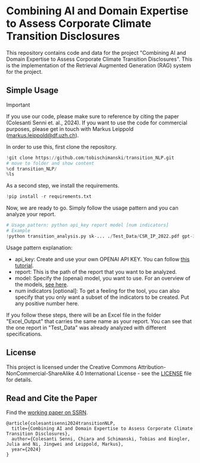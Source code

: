 # Combining AI and Domain Expertise to Assess Corporate Climate Transition Disclosures 

This repository contains code and data for the project "Combining AI and Domain Expertise to Assess Corporate Climate Transition Disclosures". This is the implementation of the Retrieval Augmented Generation (RAG) system for the project.

## Simple Usage

> [!IMPORTANT]
> If you use our code, please make sure to reference by citing the paper (Colesanti Senni et. al., 2024). If you want to use the code for commercial purposes, please get in touch with Markus Leippold (markus.leippold@df.uzh.ch).


In order to use this, first clone the repository.
```python
!git clone https://github.com/tobischimanski/transition_NLP.git
# move to folder and show content
%cd transition_NLP/
%ls
```
As a second step, we install the requirements.
```python
!pip install -r requirements.txt
```

Now, we are ready to go. Simply follow the usage pattern and you can analyze your report.
```python
# Usage pattern: python api_key report model [num indicators]
# Example
!python transition_analysis.py sk-... ./Test_Data/CSR_IP_2022.pdf gpt-3.5-turbo-1106 4
```
Usage pattern explanation:
- api_key: Create and use your own OPENAI API KEY. You can follow [this tutorial](https://www.merge.dev/blog/chatgpt-api-key).
- report: This is the path of the report that you want to be analyzed.
- model: Specify the (openai) model, you want to use. For an overview of the models, [see here](https://platform.openai.com/docs/models/overview).
- num indicators [optional]: To get a feeling for the tool, you can also specify that you only want a subset of the indicators to be created. Put any positive number here.

If you follow these steps, there will be an Excel file in the folder "Excel_Output" that carries the same name as your report. You can see that the one report in "Test_Data" was already analyzed with different specifications.

## License
This project is licensed under the Creative Commons Attribution-NonCommercial-ShareAlike 4.0 International License - see the [LICENSE](LICENSE) file for details.

## Read and Cite the Paper

Find the [working paper on SSRN](https://papers.ssrn.com/sol3/papers.cfm?abstract_id=4826207).

```
@article{colesantisenni2024transitionNLP,
  title={Combining AI and Domain Expertise to Assess Corporate Climate Transition Disclosures},
  author={Colesanti Senni, Chiara and Schimanski, Tobias and Bingler, Julia and Ni, Jingwei and Leippold, Markus},
  year={2024}
}
```
